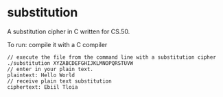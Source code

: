 # substitution

A substitution cipher in C written for CS.50.

To run: compile it with a C compiler

```
// execute the file from the command line with a substitution cipher
./substitution XYZABCDEFGHIJKLMNOPQRSTUVW
// enter in your plain text.
plaintext: Hello World
// receive plain text substitution
ciphertext: Ebiil Tloia
```
